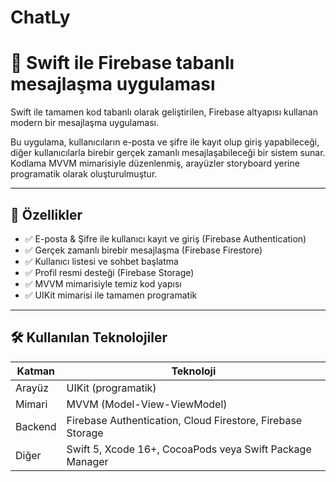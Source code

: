 # ChatLy

# 💬 Swift ile Firebase tabanlı mesajlaşma uygulaması

Swift ile tamamen kod tabanlı olarak geliştirilen, Firebase altyapısı kullanan modern bir mesajlaşma uygulaması.

Bu uygulama, kullanıcıların e-posta ve şifre ile kayıt olup giriş yapabileceği, diğer kullanıcılarla birebir gerçek zamanlı mesajlaşabileceği bir sistem sunar. Kodlama MVVM mimarisiyle düzenlenmiş, arayüzler storyboard yerine programatik olarak oluşturulmuştur.

---

## 🚀 Özellikler

- ✅ E-posta & Şifre ile kullanıcı kayıt ve giriş (Firebase Authentication)
- ✅ Gerçek zamanlı birebir mesajlaşma (Firebase Firestore)
- ✅ Kullanıcı listesi ve sohbet başlatma
- ✅ Profil resmi desteği (Firebase Storage)
- ✅ MVVM mimarisiyle temiz kod yapısı
- ✅ UIKit mimarisi ile tamamen programatik

---

## 🛠️ Kullanılan Teknolojiler

| Katman | Teknoloji |
|--------|-----------|
| Arayüz | UIKit (programatik) |
| Mimari | MVVM (Model-View-ViewModel) |
| Backend | Firebase Authentication, Cloud Firestore, Firebase Storage |
| Diğer | Swift 5, Xcode 16+, CocoaPods veya Swift Package Manager |
